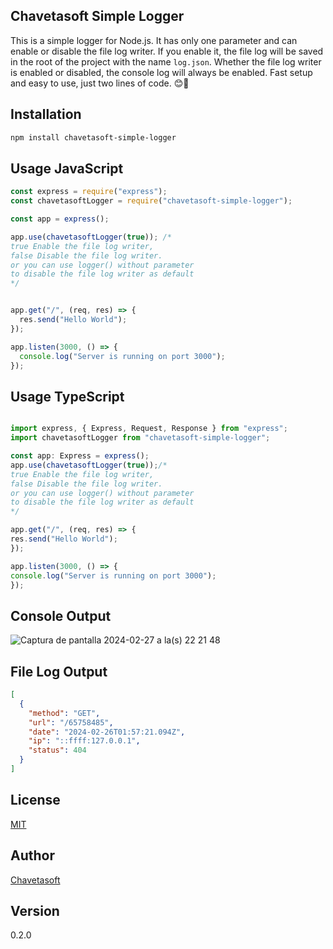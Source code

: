 ## Chavetasoft Simple Logger
This is a simple logger for Node.js. It has only one parameter and can enable or disable the file log writer. If you enable it, the file log will be saved in the root of the project with the name `log.json`.
Whether the file log writer is enabled or disabled, the console log will always be enabled.
Fast setup and easy to use, just two lines of code. 😊🚀


## Installation
```bash
npm install chavetasoft-simple-logger
```

## Usage JavaScript
```javascript
const express = require("express");
const chavetasoftLogger = require("chavetasoft-simple-logger");

const app = express();

app.use(chavetasoftLogger(true)); /*
true Enable the file log writer, 
false Disable the file log writer.
or you can use logger() without parameter
to disable the file log writer as default
*/


app.get("/", (req, res) => {
  res.send("Hello World");
});

app.listen(3000, () => {
  console.log("Server is running on port 3000");
});

```
## Usage TypeScript
  ```typescript

import express, { Express, Request, Response } from "express";
import chavetasoftLogger from "chavetasoft-simple-logger";

const app: Express = express();
app.use(chavetasoftLogger(true));/*
true Enable the file log writer, 
false Disable the file log writer.
or you can use logger() without parameter
to disable the file log writer as default
*/

app.get("/", (req, res) => {
  res.send("Hello World");
});

app.listen(3000, () => {
  console.log("Server is running on port 3000");
});

```

## Console Output
![Captura de pantalla 2024-02-27 a la(s) 22 21 48](https://github.com/Luis-Vilar/chavetasoft-simple-logger/assets/124309725/c57cbdaa-1831-4bf1-89ef-98b08b779e7a)


## File Log Output
```json
[
  {
    "method": "GET",
    "url": "/65758485",
    "date": "2024-02-26T01:57:21.094Z",
    "ip": "::ffff:127.0.0.1",
    "status": 404
  }
]
```

## License
[MIT](https://choosealicense.com/licenses/mit/)

## Author
[Chavetasoft](https://luisvilar.netlify.app/)

## Version
0.2.0
